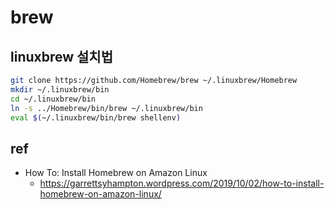 # brew

## linuxbrew 설치법

```sh
git clone https://github.com/Homebrew/brew ~/.linuxbrew/Homebrew
mkdir ~/.linuxbrew/bin
cd ~/.linuxbrew/bin
ln -s ../Homebrew/bin/brew ~/.linuxbrew/bin
eval $(~/.linuxbrew/bin/brew shellenv)
```

## ref
- How To: Install Homebrew on Amazon Linux
  - https://garrettsyhampton.wordpress.com/2019/10/02/how-to-install-homebrew-on-amazon-linux/
